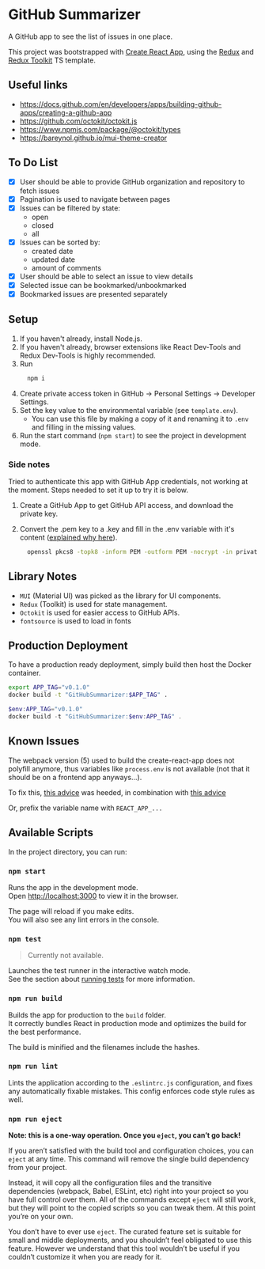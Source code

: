 # GitHub Summarizer

A GitHub app to see the list of issues in one place.

This project was bootstrapped with [Create React App](https://github.com/facebook/create-react-app), using the [Redux](https://redux.js.org/) and [Redux Toolkit](https://redux-toolkit.js.org/) TS template.

## Useful links

- https://docs.github.com/en/developers/apps/building-github-apps/creating-a-github-app
- https://github.com/octokit/octokit.js
- https://www.npmjs.com/package/@octokit/types
- https://bareynol.github.io/mui-theme-creator

## To Do List

- [x] User should be able to provide GitHub organization and repository to fetch issues
- [x] Pagination is used to navigate between pages
- [x] Issues can be filtered by state:
  - open
  - closed
  - all
- [x] Issues can be sorted by:
  - created date
  - updated date
  - amount of comments
- [x] User should be able to select an issue to view details
- [x] Selected issue can be bookmarked/unbookmarked
- [x] Bookmarked issues are presented separately

## Setup

1. If you haven't already, install Node.js.
2. If you haven't already, browser extensions like React Dev-Tools and Redux Dev-Tools is highly recommended.
3. Run
   ```sh
     npm i
   ```
4. Create private access token in GitHub -> Personal Settings -> Developer Settings.
5. Set the key value to the environmental variable (see `template.env`).
    - You can use this file by making a copy of it and renaming it to `.env` and filling in the missing values.
5. Run the start command (`npm start`) to see the project in development mode.

### Side notes
Tried to authenticate this app with GitHub App credentials, not working at the moment.
Steps needed to set it up to try it is below.
1. Create a GitHub App to get GitHub API access, and download the private key.
2. Convert the .pem key to a .key and fill in the .env variable with it's content ([explained why here](https://github.com/gr2m/universal-github-app-jwt)).

   ```sh
     openssl pkcs8 -topk8 -inform PEM -outform PEM -nocrypt -in private-key.pem -out private-key-pkcs8.key
   ```
## Library Notes

- `MUI` (Material UI) was picked as the library for UI components.
- `Redux` (Toolkit) is used for state management.
- `Octokit` is used for easier access to GitHub APIs.
- `fontsource` is used to load in fonts

## Production Deployment

To have a production ready deployment, simply build then host the Docker container.

```sh
export APP_TAG="v0.1.0"
docker build -t "GitHubSummarizer:$APP_TAG" .
```

```ps1
$env:APP_TAG="v0.1.0"
docker build -t "GitHubSummarizer:$env:APP_TAG" .
```

## Known Issues

The webpack version (5) used to build the create-react-app does not polyfill anymore, thus variables like `process.env` is not available (not that it should be on a frontend app anyways...).

To fix this, [this advice](https://stackoverflow.com/a/70982884) was heeded, in combination with [this advice](https://stackoverflow.com/a/63281179)

Or, prefix the variable name with `REACT_APP_...`

## Available Scripts

In the project directory, you can run:

### `npm start`

Runs the app in the development mode.\
Open [http://localhost:3000](http://localhost:3000) to view it in the browser.

The page will reload if you make edits.\
You will also see any lint errors in the console.

### `npm test`

> Currently not available.

Launches the test runner in the interactive watch mode.\
See the section about [running tests](https://facebook.github.io/create-react-app/docs/running-tests) for more information.

### `npm run build`

Builds the app for production to the `build` folder.\
It correctly bundles React in production mode and optimizes the build for the best performance.

The build is minified and the filenames include the hashes.

### `npm run lint`

Lints the application according to the `.eslintrc.js` configuration, and fixes any automatically fixable mistakes. This config enforces code style rules as well.

### `npm run eject`

**Note: this is a one-way operation. Once you `eject`, you can’t go back!**

If you aren’t satisfied with the build tool and configuration choices, you can `eject` at any time. This command will remove the single build dependency from your project.

Instead, it will copy all the configuration files and the transitive dependencies (webpack, Babel, ESLint, etc) right into your project so you have full control over them. All of the commands except `eject` will still work, but they will point to the copied scripts so you can tweak them. At this point you’re on your own.

You don’t have to ever use `eject`. The curated feature set is suitable for small and middle deployments, and you shouldn’t feel obligated to use this feature. However we understand that this tool wouldn’t be useful if you couldn’t customize it when you are ready for it.
